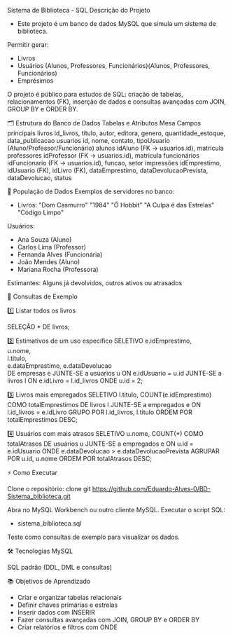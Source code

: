Sistema de Biblioteca - SQL
Descrição do Projeto
 - Este projeto é um banco de dados MySQL que simula um sistema de biblioteca.

Permitir gerar:
 - Livros
 - Usuários (Alunos, Professores, Funcionários)(Alunos, Professores, Funcionários)
 - Emprésimos

O projeto é público para estudos de SQL: criação de tabelas, relacionamentos (FK), inserção de dados e consultas avançadas com JOIN, GROUP BY e ORDER BY.

🗂 Estrutura do Banco de Dados
Tabelas e Atributos
Mesa Campos principais
livros id_livros, título, autor, editora, genero, quantidade_estoque, data_publicacao
usuarios id, nome, contato, tipoUsuario (Aluno/Professor/Funcionário)
alunos idAluno (FK → usuarios.id), matricula
professores idProfessor (FK → usuarios.id), matricula
funcionários idFuncionario (FK → usuarios.id), funcao, setor
impressões idEmprestimo, idUsuario (FK), idLivro (FK), dataEmprestimo, dataDevolucaoPrevista, dataDevolucao, status

💾 População de Dados
Exemplos de servidores no banco:
 - Livros:
 "Dom Casmurro"
 "1984"
 "Ó Hobbit"
 "A Culpa é das Estrelas"
 "Código Limpo"

Usuários:
 - Ana Souza (Aluno)
 - Carlos Lima (Professor)
 - Fernanda Alves (Funcionária)
 - João Mendes (Aluno)
 - Mariana Rocha (Professora)

Estimantes:
Alguns já devolvidos, outros ativos ou atrasados

🔎 Consultas de Exemplo

1️⃣ Listar todos os livros

SELEÇÃO * DE livros;

2️⃣ Estimativos de um uso específico
SELETIVO 
 e.idEmprestimo,    
 u.nome,           
 l.titulo,         
 e.dataEmprestimo, 
 e.dataDevolucao   
DE empresas e
JUNTE-SE a usuarios u ON e.idUsuario = u.id
JUNTE-SE a livros l ON e.idLivro = l.id_livros
ONDE u.id = 2;

3️⃣ Livros mais empregados
SELETIVO 
 l.titulo, 
 COUNT(e.idEmprestimo) COMO totalEmprestimos
DE livros l
JUNTE-SE a empregados e ON l.id_livros = e.idLivro
GRUPO POR l.id_livros, l.titulo
ORDEM POR totalEmprestimos DESC;

4️⃣ Usuários com mais atrasos
SELETIVO 
 u.nome, 
 COUNT(*) COMO totalAtrasos
DE usuários u
JUNTE-SE a empregados e ON u.id = e.idUsuario
ONDE e.dataDevolucao > e.dataDevolucaoPrevista
AGRUPAR POR u.id, u.nome
ORDEM POR totalAtrasos DESC;

⚡ Como Executar

Clone o repositório:
clone git https://github.com/Eduardo-Alves-0/BD-Sistema_biblioteca.git


Abra no MySQL Workbench ou outro cliente MySQL.
Executar o script SQL:

 - sistema_biblioteca.sql

Teste como consultas de exemplo para visualizar os dados.

🛠 Tecnologias
MySQL

SQL padrão (DDL, DML e consultas)

📚 Objetivos de Aprendizado
 - Criar e organizar tabelas relacionais
 - Definir chaves primárias e estrelas
 - Inserir dados com INSERIR
 - Fazer consultas avançadas com JOIN, GROUP BY e ORDER BY
 - Criar relatórios e filtros com ONDE
